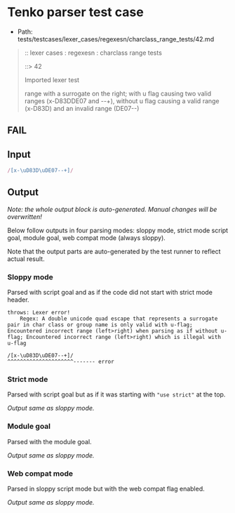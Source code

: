 # Tenko parser test case

- Path: tests/testcases/lexer_cases/regexesn/charclass_range_tests/42.md

> :: lexer cases : regexesn : charclass range tests
>
> ::> 42
>
> Imported lexer test
>
> range with a surrogate on the right; with u flag causing two valid ranges (x-D83DDE07 and --+), without u flag causing a valid range (x-D83D) and an invalid range (DE07--)

## FAIL

## Input

`````js
/[x-\uD83D\uDE07--+]/
`````

## Output

_Note: the whole output block is auto-generated. Manual changes will be overwritten!_

Below follow outputs in four parsing modes: sloppy mode, strict mode script goal, module goal, web compat mode (always sloppy).

Note that the output parts are auto-generated by the test runner to reflect actual result.

### Sloppy mode

Parsed with script goal and as if the code did not start with strict mode header.

`````
throws: Lexer error!
    Regex: A double unicode quad escape that represents a surrogate pair in char class or group name is only valid with u-flag; Encountered incorrect range (left>right) when parsing as if without u-flag; Encountered incorrect range (left>right) which is illegal with u-flag

/[x-\uD83D\uDE07--+]/
^^^^^^^^^^^^^^^^^^^^^------- error
`````

### Strict mode

Parsed with script goal but as if it was starting with `"use strict"` at the top.

_Output same as sloppy mode._

### Module goal

Parsed with the module goal.

_Output same as sloppy mode._

### Web compat mode

Parsed in sloppy script mode but with the web compat flag enabled.

_Output same as sloppy mode._
